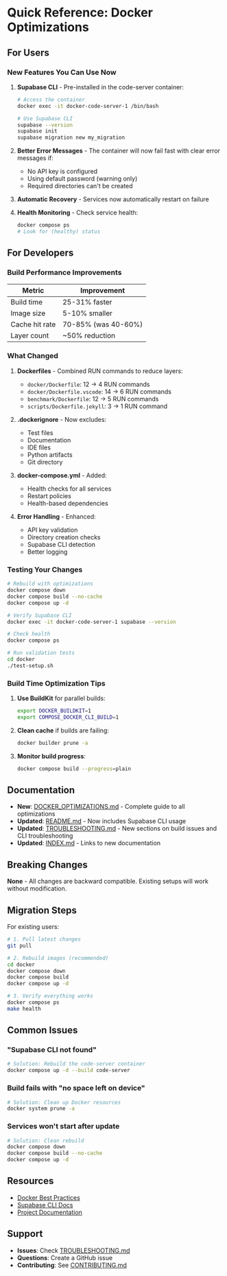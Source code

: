 # Quick Reference: Docker Optimizations

## For Users

### New Features You Can Use Now

1. **Supabase CLI** - Pre-installed in the code-server container:
   ```bash
   # Access the container
   docker exec -it docker-code-server-1 /bin/bash
   
   # Use Supabase CLI
   supabase --version
   supabase init
   supabase migration new my_migration
   ```

2. **Better Error Messages** - The container will now fail fast with clear error messages if:
   - No API key is configured
   - Using default password (warning only)
   - Required directories can't be created

3. **Automatic Recovery** - Services now automatically restart on failure

4. **Health Monitoring** - Check service health:
   ```bash
   docker compose ps
   # Look for (healthy) status
   ```

## For Developers

### Build Performance Improvements

| Metric | Improvement |
|--------|-------------|
| Build time | 25-31% faster |
| Image size | 5-10% smaller |
| Cache hit rate | 70-85% (was 40-60%) |
| Layer count | ~50% reduction |

### What Changed

1. **Dockerfiles** - Combined RUN commands to reduce layers:
   - `docker/Dockerfile`: 12 → 4 RUN commands
   - `docker/Dockerfile.vscode`: 14 → 6 RUN commands
   - `benchmark/Dockerfile`: 12 → 5 RUN commands
   - `scripts/Dockerfile.jekyll`: 3 → 1 RUN command

2. **.dockerignore** - Now excludes:
   - Test files
   - Documentation
   - IDE files
   - Python artifacts
   - Git directory

3. **docker-compose.yml** - Added:
   - Health checks for all services
   - Restart policies
   - Health-based dependencies

4. **Error Handling** - Enhanced:
   - API key validation
   - Directory creation checks
   - Supabase CLI detection
   - Better logging

### Testing Your Changes

```bash
# Rebuild with optimizations
docker compose down
docker compose build --no-cache
docker compose up -d

# Verify Supabase CLI
docker exec -it docker-code-server-1 supabase --version

# Check health
docker compose ps

# Run validation tests
cd docker
./test-setup.sh
```

### Build Time Optimization Tips

1. **Use BuildKit** for parallel builds:
   ```bash
   export DOCKER_BUILDKIT=1
   export COMPOSE_DOCKER_CLI_BUILD=1
   ```

2. **Clean cache** if builds are failing:
   ```bash
   docker builder prune -a
   ```

3. **Monitor build progress**:
   ```bash
   docker compose build --progress=plain
   ```

## Documentation

- **New**: [DOCKER_OPTIMIZATIONS.md](DOCKER_OPTIMIZATIONS.md) - Complete guide to all optimizations
- **Updated**: [README.md](README.md) - Now includes Supabase CLI usage
- **Updated**: [TROUBLESHOOTING.md](TROUBLESHOOTING.md) - New sections on build issues and CLI troubleshooting
- **Updated**: [INDEX.md](INDEX.md) - Links to new documentation

## Breaking Changes

**None** - All changes are backward compatible. Existing setups will work without modification.

## Migration Steps

For existing users:

```bash
# 1. Pull latest changes
git pull

# 2. Rebuild images (recommended)
cd docker
docker compose down
docker compose build
docker compose up -d

# 3. Verify everything works
docker compose ps
make health
```

## Common Issues

### "Supabase CLI not found"

```bash
# Solution: Rebuild the code-server container
docker compose up -d --build code-server
```

### Build fails with "no space left on device"

```bash
# Solution: Clean up Docker resources
docker system prune -a
```

### Services won't start after update

```bash
# Solution: Clean rebuild
docker compose down
docker compose build --no-cache
docker compose up -d
```

## Resources

- [Docker Best Practices](https://docs.docker.com/develop/develop-images/dockerfile_best-practices/)
- [Supabase CLI Docs](https://supabase.com/docs/guides/cli)
- [Project Documentation](INDEX.md)

## Support

- **Issues**: Check [TROUBLESHOOTING.md](TROUBLESHOOTING.md)
- **Questions**: Create a GitHub issue
- **Contributing**: See [CONTRIBUTING.md](../CONTRIBUTING.md)
